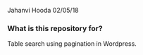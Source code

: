 Jahanvi Hooda 02/05/18

### What is this repository for? ###

Table search using pagination in Wordpress.